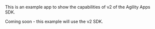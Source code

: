 This is an example app to show the capabilities of v2 of the Agility Apps SDK.

Coming soon - this example will use the v2 SDK.
